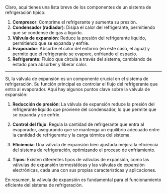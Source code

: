 Claro, aquí tienes una lista breve de los componentes de un sistema de refrigeración típico:

1. **Compresor**: Comprime el refrigerante y aumenta su presión.
2. **Condensador (radiador)**: Disipa el calor del refrigerante, permitiendo que se condense de gas a líquido.
3. **Válvula de expansión**: Reduce la presión del refrigerante líquido, permitiendo que se expanda y enfríe.
4. **Evaporador**: Absorbe el calor del entorno (en este caso, el agua) y permite que el refrigerante se evapore, enfriando el espacio.
5. **Refrigerante**: Fluido que circula a través del sistema, cambiando de estado para absorber y liberar calor.
---
Sí, la válvula de expansión es un componente crucial en el sistema de refrigeración. Su función principal es controlar el flujo del refrigerante que entra al evaporador. Aquí hay algunos puntos clave sobre la válvula de expansión:

1. **Reducción de presión**: La válvula de expansión reduce la presión del refrigerante líquido que proviene del condensador, lo que permite que se expanda y se enfríe.
    
2. **Control del flujo**: Regula la cantidad de refrigerante que entra al evaporador, asegurando que se mantenga un equilibrio adecuado entre la cantidad de refrigerante y la carga térmica del sistema.
    
3. **Eficiencia**: Una válvula de expansión bien ajustada mejora la eficiencia del sistema de refrigeración, optimizando el proceso de enfriamiento.
    
4. **Tipos**: Existen diferentes tipos de válvulas de expansión, como las válvulas de expansión termostáticas y las válvulas de expansión electrónicas, cada una con sus propias características y aplicaciones.
    

En resumen, la válvula de expansión es fundamental para el funcionamiento eficiente del sistema de refrigeración.


